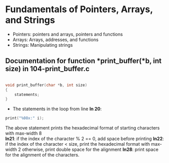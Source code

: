 # Fundamentals of Pointers, Arrays, and Strings

- Pointers: pointers and arrays, pointers and functions
- Arrays: Arrays, addresses, and functions
- Strings: Manipulating strings

## Documentation for function *print_buffer(*b, int size) in __104-print_buffer.c__

```c

void print_buffer(char *b, int size)
{
	statements;
}

```

- The statements in the loop  from line __ln 20__:
```c     	
print("%08x:" i);   

```
The above statement prints the hexadecimal format of starting characters with max-width 8		    		       
__ln21__: if the index of the character % 2 == 0, add space before printing
__ln22__: if the index of the character < size, print the hexadecimal format with max-width 2
otherwise, print double space for the alignment 
__ln28__: print space for the alignment of the characters.
